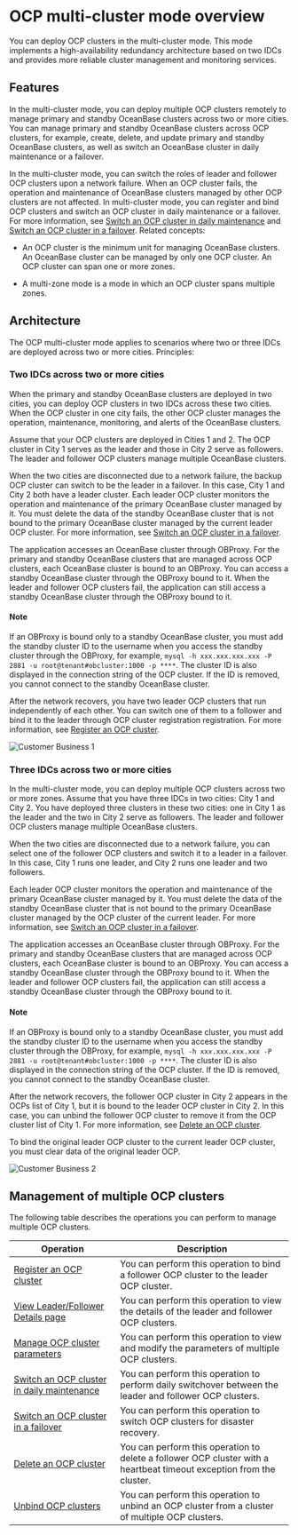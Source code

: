 # OCP multi-cluster mode overview

You can deploy OCP clusters in the multi-cluster mode. This mode implements a high-availability redundancy architecture based on two IDCs and provides more reliable cluster management and monitoring services.

## Features

In the multi-cluster mode, you can deploy multiple OCP clusters remotely to manage primary and standby OceanBase clusters across two or more cities. You can manage primary and standby OceanBase clusters across OCP clusters, for example, create, delete, and update primary and standby OceanBase clusters, as well as switch an OceanBase cluster in daily maintenance or a failover.

In the multi-cluster mode, you can switch the roles of leader and follower OCP clusters upon a network failure. When an OCP cluster fails, the operation and maintenance of OceanBase clusters managed by other OCP clusters are not affected. In multi-cluster mode, you can register and bind OCP clusters and switch an OCP cluster in daily maintenance or a failover. For more information, see [Switch an OCP cluster in daily maintenance](../300.ocp-multi-cluster-mode/500.switch-an-ocp-cluster-in-daily-maintenance.md) and [Switch an OCP cluster in a failover](../300.ocp-multi-cluster-mode/600.switch-an-ocp-cluster-in-a-failover.md). Related concepts:

* An OCP cluster is the minimum unit for managing OceanBase clusters. An OceanBase cluster can be managed by only one OCP cluster. An OCP cluster can span one or more zones.

* A multi-zone mode is a mode in which an OCP cluster spans multiple zones.

## Architecture

The OCP multi-cluster mode applies to scenarios where two or three IDCs are deployed across two or more cities. Principles:

### Two IDCs across two or more cities

When the primary and standby OceanBase clusters are deployed in two cities, you can deploy OCP clusters in two IDCs across these two cities. When the OCP cluster in one city fails, the other OCP cluster manages the operation, maintenance, monitoring, and alerts of the OceanBase clusters.

Assume that your OCP clusters are deployed in Cities 1 and 2. The OCP cluster in City 1 serves as the leader and those in City 2 serve as followers. The leader and follower OCP clusters manage multiple OceanBase clusters.

When the two cities are disconnected due to a network failure, the backup OCP cluster can switch to be the leader in a failover. In this case, City 1 and City 2 both have a leader cluster. Each leader OCP cluster monitors the operation and maintenance of the primary OceanBase cluster managed by it. You must delete the data of the standby OceanBase cluster that is not bound to the primary OceanBase cluster managed by the current leader OCP cluster. For more information, see [Switch an OCP cluster in a failover](../300.ocp-multi-cluster-mode/600.switch-an-ocp-cluster-in-a-failover.md).

The application accesses an OceanBase cluster through OBProxy. For the primary and standby OceanBase clusters that are managed across OCP clusters, each OceanBase cluster is bound to an OBProxy. You can access a standby OceanBase cluster through the OBProxy bound to it. When the leader and follower OCP clusters fail, the application can still access a standby OceanBase cluster through the OBProxy bound to it.

  <main id="notice" type='explain'>
    <h4>Note</h4>
    <p>If an OBProxy is bound only to a standby OceanBase cluster, you must add the standby cluster ID to the username when you access the standby cluster through the OBProxy, for example, <code>mysql -h xxx.xxx.xxx.xxx -P 2881 -u root@tenant#obcluster:1000 -p ****</code>. The cluster ID is also displayed in the connection string of the OCP cluster. If the ID is removed, you cannot connect to the standby OceanBase cluster.</p>
  </main>

After the network recovers, you have two leader OCP clusters that run independently of each other. You can switch one of them to a follower and bind it to the leader through OCP cluster registration registration. For more information, see [Register an OCP cluster](../300.ocp-multi-cluster-mode/200.register-an-ocp-cluster.md).

![Customer Business 1](https://help-static-aliyun-doc.aliyuncs.com/assets/img/en-US/7104805461/p403679.png)

### Three IDCs across two or more cities

In the multi-cluster mode, you can deploy multiple OCP clusters across two or more zones. Assume that you have three IDCs in two cities: City 1 and City 2. You have deployed three clusters in these two cities: one in City 1 as the leader and the two in City 2 serve as followers. The leader and follower OCP clusters manage multiple OceanBase clusters.

When the two cities are disconnected due to a network failure, you can select one of the follower OCP clusters and switch it to a leader in a failover. In this case, City 1 runs one leader, and City 2 runs one leader and two followers.

Each leader OCP cluster monitors the operation and maintenance of the primary OceanBase cluster managed by it. You must delete the data of the standby OceanBase cluster that is not bound to the primary OceanBase cluster managed by the OCP cluster of the current leader. For more information, see [Switch an OCP cluster in a failover](../300.ocp-multi-cluster-mode/600.switch-an-ocp-cluster-in-a-failover.md).

The application accesses an OceanBase cluster through OBProxy. For the primary and standby OceanBase clusters that are managed across OCP clusters, each OceanBase cluster is bound to an OBProxy. You can access a standby OceanBase cluster through the OBProxy bound to it. When the leader and follower OCP clusters fail, the application can still access a standby OceanBase cluster through the OBProxy bound to it.

  <main id="notice" type='explain'>
    <h4>Note</h4>
    <p>If an OBProxy is bound only to a standby OceanBase cluster, you must add the standby cluster ID to the username when you access the standby cluster through the OBProxy, for example, <code>mysql -h xxx.xxx.xxx.xxx -P 2881 -u root@tenant#obcluster:1000 -p ****</code>. The cluster ID is also displayed in the connection string of the OCP cluster. If the ID is removed, you cannot connect to the standby OceanBase cluster.</p>
  </main>

After the network recovers, the follower OCP cluster in City 2 appears in the OCPs list of City 1, but it is bound to the leader OCP cluster in City 2. In this case, you can unbind the follower OCP cluster to remove it from the OCP cluster list of City 1. For more information, see [Delete an OCP cluster](../300.ocp-multi-cluster-mode/700.delete-an-ocp-cluster.md).

To bind the original leader OCP cluster to the current leader OCP cluster, you must clear data of the original leader OCP.

![Customer Business 2](https://help-static-aliyun-doc.aliyuncs.com/assets/img/en-US/7104805461/p403680.png)

## Management of multiple OCP clusters

The following table describes the operations you can perform to manage multiple OCP clusters.

|                                         Operation                                         |                                                     Description                                                      |
|-------------------------------------------------------------------------------------------|----------------------------------------------------------------------------------------------------------------------|
| [Register an OCP cluster](../300.ocp-multi-cluster-mode/200.register-an-ocp-cluster.md)                    | You can perform this operation to bind a follower OCP cluster to the leader OCP cluster.                             |
| [View Leader/Follower Details page](../300.ocp-multi-cluster-mode/300.overview-of-multiple-clusters.md)          | You can perform this operation to view the details of the leader and follower OCP clusters.                          |
| [Manage OCP cluster parameters](../300.ocp-multi-cluster-mode/400.manage-ocp-cluster-parameters.md)              | You can perform this operation to view and modify the parameters of multiple OCP clusters.                           |
| [Switch an OCP cluster in daily maintenance](../300.ocp-multi-cluster-mode/500.switch-an-ocp-cluster-in-daily-maintenance.md) | You can perform this operation to perform daily switchover between the leader and follower OCP clusters.             |
| [Switch an OCP cluster in a failover](../300.ocp-multi-cluster-mode/600.switch-an-ocp-cluster-in-a-failover.md)        | You can perform this operation to switch OCP clusters for disaster recovery.                                         |
| [Delete an OCP cluster](../300.ocp-multi-cluster-mode/700.delete-an-ocp-cluster.md)                      | You can perform this operation to delete a follower OCP cluster with a heartbeat timeout exception from the cluster. |
| [Unbind OCP clusters](../300.ocp-multi-cluster-mode/800.remove-an-ocp-cluster.md)                        | You can perform this operation to unbind an OCP cluster from a cluster of multiple OCP clusters.                     |
